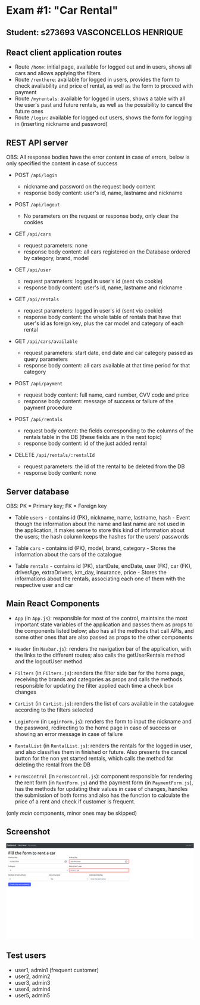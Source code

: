 # Exam #1: "Car Rental"
## Student: s273693 VASCONCELLOS HENRIQUE 

## React client application routes

- Route `/home`: initial page, available for logged out and in users, shows all cars and allows applying the filters
- Route `/renthere`: available for logged in users, provides the form to check availability and price of rental, as well as the form to proceed with payment
- Route `/myrentals`: available for logged in users, shows a table with all the user's past and future rentals, as well as the possibility to cancel the future ones
- Route `/login`: available for logged out users, shows the form for logging in (inserting nickname and password)

## REST API server

OBS: All response bodies have the error content in case of errors, below is only specified the content in case of success

- POST `/api/login`
  - nickname and password on the request body content
  - response body content: user's id, name, lastname and nickname

- POST `/api/logout`
  - No parameters on the request or response body, only clear the cookies

- GET `/api/cars`
  - request parameters: none
  - response body content: all cars registered on the Database ordered by category, brand, model

- GET `/api/user`
  - request parameters: logged in user's id (sent via cookie)
  - response body content: user's id, name, lastname and nickname

- GET `/api/rentals`
  - request parameters: logged in user's id (sent via cookie)
  - response body content: the whole table of rentals that have that user's id as foreign key, plus the car model and category of each rental

- GET `/api/cars/available`
  - request parameters: start date, end date and car category passed as query parameters
  - response body content: all cars available at that time period for that category

- POST `/api/payment`
  - request body content: full name, card number, CVV code and price
  - response body content: message of success or failure of the payment procedure

- POST `/api/rentals`
  - request body content: the fields corresponding to the columns of the rentals table in the DB (these fields are in the next topic)
  - response body content: id of the just added rental

- DELETE `/api/rentals/:rentalId`
  - request parameters: the id of the rental to be deleted from the DB
  - response body content: none

## Server database

OBS: PK = Primary key; FK = Foreign key

- Table `users` - contains id (PK), nickname, name, lastname, hash - Event though the information about the name and last name are not used in the application, it makes sense to store this kind of information about the users; the hash column keeps the hashes for the users' passwords

- Table `cars` - contains id (PK), model, brand, category - Stores the information about the cars of the catalogue

- Table `rentals` - contains id (PK), startDate, endDate, user (FK), car (FK), driverAge, extraDrivers, km_day, insurance, price - Stores the informations about the rentals, associating each one of them with the respective user and car

## Main React Components

- `App` (in `App.js`): responsible for most of the control, maintains the most important state variables of the application and passes them as props to the components listed below; also has all the methods that call APIs, and some other ones that are also passed as props to the other components

- `Header` (in `Navbar.js`): renders the navigation bar of the application, with the links to the different routes; also calls the getUserRentals method and the logoutUser method

- `Filters` (in `Filters.js`): renders the filter side bar for the home page, receiving the brands and categories as props and calls the methods responsible for updating the filter applied each time a check box changes

- `CarList` (in `CarList.js`): renders the list of cars available in the catalogue according to the filters selected

- `LoginForm` (in `LoginForm.js`): renders the form to input the nickname and the password, redirecting to the home page in case of success or showing an error message in case of failure

- `RentalList` (in `RentalList.js`): renders the rentals for the logged in user, and also classifies them in finished or future. Also presents the cancel button for the non yet started rentals, which calls the method for deleting the rental from the DB

- `FormsControl` (in `FormsControl.js`): component responsible for rendering the rent form (in `RentForm.js`) and the payment form (in `PaymentForm.js`), has the methods for updating their values in case of changes, handles the submission of both forms and also has the function to calculate the price of a rent and check if customer is frequent.

(only _main_ components, minor ones may be skipped)

## Screenshot

![Configurator Screenshot](./img/RentalConfigurator.png)

## Test users

* user1, admin1 (frequent customer)
* user2, admin2
* user3, admin3
* user4, admin4
* user5, admin5